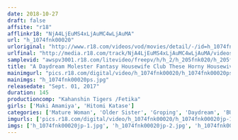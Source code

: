 ```yaml
---
date: 2018-10-27
draft: false
affsite: "r18"
afflinkr18: "NjA4LjEuMS4xLjAuMC4wLjAuMA"
url: "h_1074fnk00020"
urloriginal: "http://www.r18.com/videos/vod/movies/detail/-/id=h_1074fnk00020"
urlfinal: "http://media.r18.com/track/NjA4LjEuMS4xLjAuMC4wLjAuMA/videos/vod/movies/detail/-/id=h_1074fnk00020"
samplevid: "awspv3001.r18.com/litevideo/freepv/h/h_2/h_205fnk020/h_205fnk020_dmb_w.mp4"
title: "A Daydream Molester Fantasy Housewife Club These Horny Housewives Have Molester Daydream Fantasies Of Being Groped While Fully Clothed"
mainimgurl: "pics.r18.com/digital/video/h_1074fnk00020/h_1074fnk00020ps.jpg"
mainimgs: "h_1074fnk00020ps.jpg"
releasedate: "Sept. 01, 2017"
duration: 145
productioncomp: "Kahanshin Tigers /Fetika"
girls: ['Maki Amamiya', 'Hitomi Katase']
categories: ['Mature Woman', 'Older Sister', 'Groping', 'Daydream', 'BUKKAKE', 'Hi-Def']
imgurls: ['pics.r18.com/digital/video/h_1074fnk00020/h_1074fnk00020jp-1.jpg', 'pics.r18.com/digital/video/h_1074fnk00020/h_1074fnk00020jp-2.jpg', 'pics.r18.com/digital/video/h_1074fnk00020/h_1074fnk00020jp-3.jpg', 'pics.r18.com/digital/video/h_1074fnk00020/h_1074fnk00020jp-4.jpg', 'pics.r18.com/digital/video/h_1074fnk00020/h_1074fnk00020jp-5.jpg', 'pics.r18.com/digital/video/h_1074fnk00020/h_1074fnk00020jp-6.jpg', 'pics.r18.com/digital/video/h_1074fnk00020/h_1074fnk00020jp-7.jpg', 'pics.r18.com/digital/video/h_1074fnk00020/h_1074fnk00020jp-8.jpg', 'pics.r18.com/digital/video/h_1074fnk00020/h_1074fnk00020jp-9.jpg', 'pics.r18.com/digital/video/h_1074fnk00020/h_1074fnk00020jp-10.jpg', 'pics.r18.com/digital/video/h_1074fnk00020/h_1074fnk00020jp-11.jpg', 'pics.r18.com/digital/video/h_1074fnk00020/h_1074fnk00020jp-12.jpg', 'pics.r18.com/digital/video/h_1074fnk00020/h_1074fnk00020jp-13.jpg', 'pics.r18.com/digital/video/h_1074fnk00020/h_1074fnk00020jp-14.jpg', 'pics.r18.com/digital/video/h_1074fnk00020/h_1074fnk00020jp-15.jpg', 'pics.r18.com/digital/video/h_1074fnk00020/h_1074fnk00020jp-16.jpg', 'pics.r18.com/digital/video/h_1074fnk00020/h_1074fnk00020jp-17.jpg', 'pics.r18.com/digital/video/h_1074fnk00020/h_1074fnk00020jp-18.jpg', 'pics.r18.com/digital/video/h_1074fnk00020/h_1074fnk00020jp-19.jpg', 'pics.r18.com/digital/video/h_1074fnk00020/h_1074fnk00020jp-20.jpg']
imgs: ['h_1074fnk00020jp-1.jpg', 'h_1074fnk00020jp-2.jpg', 'h_1074fnk00020jp-3.jpg', 'h_1074fnk00020jp-4.jpg', 'h_1074fnk00020jp-5.jpg', 'h_1074fnk00020jp-6.jpg', 'h_1074fnk00020jp-7.jpg', 'h_1074fnk00020jp-8.jpg', 'h_1074fnk00020jp-9.jpg', 'h_1074fnk00020jp-10.jpg', 'h_1074fnk00020jp-11.jpg', 'h_1074fnk00020jp-12.jpg', 'h_1074fnk00020jp-13.jpg', 'h_1074fnk00020jp-14.jpg', 'h_1074fnk00020jp-15.jpg', 'h_1074fnk00020jp-16.jpg', 'h_1074fnk00020jp-17.jpg', 'h_1074fnk00020jp-18.jpg', 'h_1074fnk00020jp-19.jpg', 'h_1074fnk00020jp-20.jpg']
---
```


